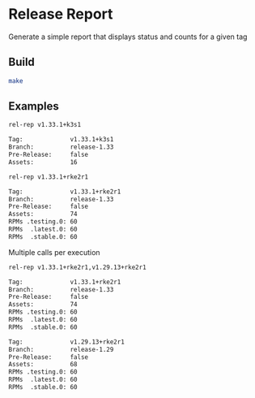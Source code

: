 # Release Report

Generate a simple report that displays status and counts for a given tag

## Build

```sh
make
```

## Examples

```sh
rel-rep v1.33.1+k3s1
```

```sh
Tag:             v1.33.1+k3s1
Branch:          release-1.33
Pre-Release:     false
Assets:          16
```

```sh
rel-rep v1.33.1+rke2r1
```

```sh
Tag:             v1.33.1+rke2r1
Branch:          release-1.33
Pre-Release:     false
Assets:          74
RPMs .testing.0: 60
RPMs  .latest.0: 60
RPMs  .stable.0: 60
```

Multiple calls per execution

```sh
rel-rep v1.33.1+rke2r1,v1.29.13+rke2r1
```

```sh
Tag:             v1.33.1+rke2r1
Branch:          release-1.33
Pre-Release:     false
Assets:          74
RPMs .testing.0: 60
RPMs  .latest.0: 60
RPMs  .stable.0: 60

Tag:             v1.29.13+rke2r1
Branch:          release-1.29
Pre-Release:     false
Assets:          68
RPMs .testing.0: 60
RPMs  .latest.0: 60
RPMs  .stable.0: 60

```